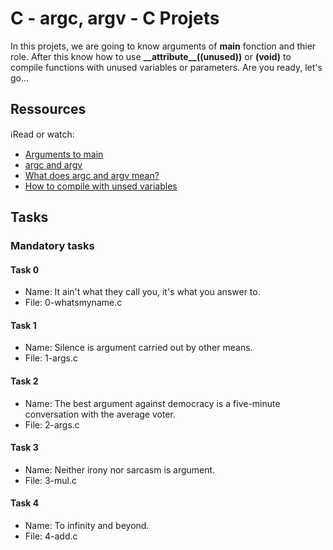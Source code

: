 # C - argc, argv - C Projets
   In this projets, we are going to know arguments of **main** fonction and thier role. After this know how to use **\_\_attribute\_\_((unused))** or **(void)** to compile functions with unused variables or parameters. Are you ready, let's go...

## Ressources
:information_source:Read or watch:
- [Arguments to main](https://publications.gbdirect.co.uk//c_book/chapter10/arguments_to_main.html)
- [argc and argv](http://crasseux.com/books/ctutorial/argc-and-argv.html)
- [What does argc and argv mean?](https://www.youtube.com/watch?v=aP1ijjeZc24)
- [How to compile with unsed variables](https://www.google.com/webhp?q=unused+variable+C)

## Tasks
### Mandatory tasks
#### Task 0
- Name: It ain't what they call you, it's what you answer to.
- File: 0-whatsmyname.c
#### Task 1
- Name: Silence is argument carried out by other means.
- File: 1-args.c
#### Task 2
- Name: The best argument against democracy is a five-minute conversation with the average voter.
- File: 2-args.c
#### Task 3
- Name: Neither irony nor sarcasm is argument.
- File: 3-mul.c
#### Task 4
- Name: To infinity and beyond.
- File: 4-add.c
